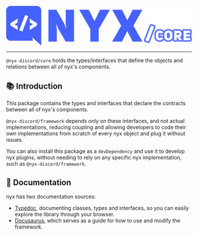 ![nyx/core Logo](assets/nyx_core.png)

---

`@nyx-discord/core` holds the types/interfaces that define the objects and relations between all of nyx's components.

## 📚 Introduction

This package contains the types and interfaces that declare the contracts between all of nyx's components.

`@nyx-discord/framework` depends only on these interfaces, and not actual implementations, reducing coupling and
allowing
developers to code their own implementations from scratch of every nyx object and plug it without issues.

You can also install this package as a `devDependency` and use it to develop nyx plugins, without needing to rely on any
specific nyx implementation, such as `@nyx-discord/framework`.

## 📖 Documentation

nyx has two documentation sources:

* [Typedoc](https://nyx-discord.github.io/nyx/typedoc), documenting classes, types and interfaces, so you can easily
  explore
  the library through your browser.
* [Docusaurus](https://nyx-discord.github.io/nyx/docs), which serves as a guide for how to use and modify the framework.

